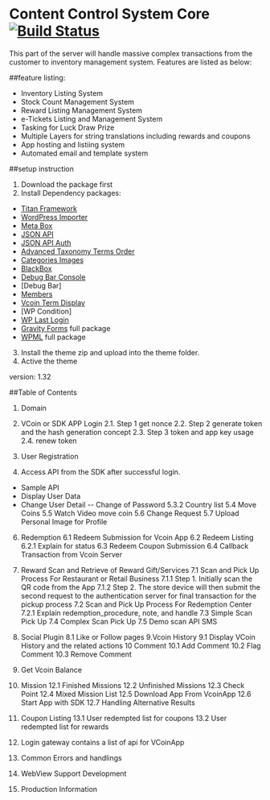 Content Control System Core [![Build Status](https://travis-ci.org/jjhesk/v-server-content-bank.svg)](https://travis-ci.org/jjhesk/v-server-content-bank)
==============
This part of the server will handle massive complex transactions from the customer to inventory management system. 
Features are listed as below:

##feature listing:
 - Inventory Listing System
 - Stock Count Management System
 - Reward Listing Management System
 - e-Tickets Listing and Management System
 - Tasking for Luck Draw Prize
 - Multiple Layers for string translations including rewards and coupons
 - App hosting and listiing system
 - Automated email and template system

##setup instruction
1. Download the package first
2. Install Dependency packages:
 * [Titan Framework](https://github.com/gambitph/Titan-Framework)
 * [WordPress Importer](https://github.com/wp-plugins/wordpress-importer)
 * [Meta Box](https://github.com/rilwis/meta-box)
 * [JSON API](https://github.com/dphiffer/wp-json-api)
 * [JSON API Auth](https://github.com/jjhesk/json-api-auth-Wordpress)
 * [Advanced Taxonomy Terms Order](http://www.nsp-code.com/premium-plugins/wordpress-plugins/advanced-taxonomy-terms-order/)
 * [Categories Images](https://github.com/jjhesk/CateImages-Wordpress)
 * [BlackBox](https://github.com/daigo75/blackbox-debug-bar)
 * [Debug Bar Console](https://github.com/brandwaffle/wp-debug-bar)
 * [Debug Bar]
 * [Members](https://github.com/justintadlock/members)
 * [Vcoin Term Display](https://github.com/jjhesk/CategoryHide-Wordpress)
 * [WP Condition]
 * [WP Last Login](https://github.com/crowdfavorite-mirrors/wp-wp-last-login)
 * [Gravity Forms](http://www.gravityforms.com/) full package
 * [WPML](http://wpml.org/zh-hans/) full package
3. Install the theme zip and upload into the theme folder.
4. Active the theme

version: 1.32


##Table of Contents
1. Domain
2. VCoin or SDK APP Login
  2.1. Step 1 get nonce
  2.2. Step 2 generate token and the hash generation concept
  2.3. Step 3 token and app key usage
  2.4. renew token
	
3. User Registration
5. Access API from the SDK after successful login. 
 - Sample API
 - Display User Data
 - Change User Detail
 -- Change of Password
5.3.2 Country list
5.4 Move Coins
5.5 Watch Video move coin
5.6 Change Request
5.7 Upload Personal Image for Profile
6. Redemption
	6.1 Redeem Submission for Vcoin App
	6.2 Redeem Listing
	6.2.1 Explain for status
	6.3 Redeem Coupon Submission
	6.4 Callback Transaction from Vcoin Server
7. Reward Scan and Retrieve of Reward Gift/Services
	7.1 Scan and Pick Up Process For Restaurant or Retail Business
		7.1.1 Step 1. Initially scan the QR code from the App 
		7.1.2 Step 2. The store device will then submit the second request to the authentication server for final transaction for the pickup process
	7.2 Scan and Pick Up Process For Redemption Center
		7.2.1 Explain redemption_procedure, note, and handle
	7.3 Simple Scan Pick Up
	7.4 Complex Scan Pick Up
	7.5 Demo scan API SMS
8. Social Plugin
	8.1 Like or Follow pages
9.Vcoin History
9.1 Display VCoin History and the related actions
10 Comment
10.1 Add Comment
10.2 Flag Comment
10.3 Remove Comment
11. Get Vcoin Balance
12. Mission
	12.1 Finished Missions
	12.2 Unfinished Missions
	12.3 Check Point
	12.4 Mixed Mission List
	12.5 Download App From VcoinApp
	12.6 Start App with SDK
	12.7 Handling Alternative Results
13. Coupon Listing
	13.1 User redempted list for coupons
	13.2 User redempted list for rewards

14. Login gateway contains a list of api for VCoinApp
15. Common Errors and handlings
16. WebView Support Development
17. Production Information


